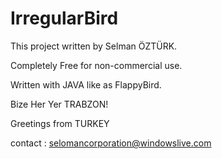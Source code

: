 IrregularBird
=============



This project written by Selman ÖZTÜRK.

Completely Free for non-commercial use.

Written with JAVA like as FlappyBird.

Bize Her Yer TRABZON!

Greetings from TURKEY

contact : selomancorporation@windowslive.com

